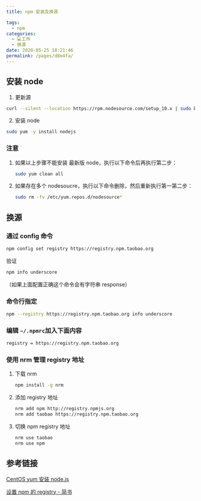 ```yaml
---
title: npm 安装及换源

tags: 
  - npm
categories: 
  - 💻工作
  - 换源
date: 2020-05-25 18:21:46
permalink: /pages/d8e4fa/
---
```


## 安装 node

1.  更新源

```bash
curl --silent --location https://rpm.nodesource.com/setup_10.x | sudo bash -
```

2. 安装 node

```bash
sudo yum -y install nodejs
```

### 注意

1. 如果以上步骤不能安装 最新版 node，执行以下命令后再执行第二步：

   ```bash
   sudo yum clean all
   ```

2. 如果存在多个 nodesoucre，执行以下命令删除，然后重新执行第一第二步：

   ```bash
   sudo rm -fv /etc/yum.repos.d/nodesource*
   ```

## 换源

### 通过 config 命令

```bash
npm config set registry https://registry.npm.taobao.org 
```
验证
```bash
npm info underscore 
```
（如果上面配置正确这个命令会有字符串 response）

### 命令行指定

```bash
npm --registry https://registry.npm.taobao.org info underscore
```

### 编辑 `~/.npmrc`加入下面内容

```bash
registry = https://registry.npm.taobao.org
```

### 使用 nrm 管理 registry 地址

1. 下载 nrm

   ```bash
   npm install -g nrm
   ```
2. 添加 registry 地址

   ```bash
   nrm add npm http://registry.npmjs.org
   nrm add taobao https://registry.npm.taobao.org
   ```

3. 切换 npm registry 地址

   ```bash
   nrm use taobao
   nrm use npm
   ```

## 参考链接

[CentOS yum 安装 node.js](https://www.cnblogs.com/royfans/p/10405329.html)

[设置 npm 的 registry - 简书](https://www.jianshu.com/p/0e80d8a355a8)

